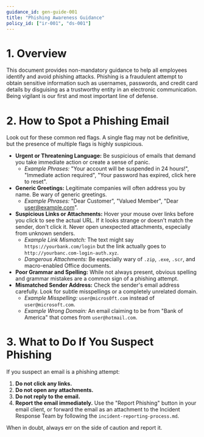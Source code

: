 ```yaml
---
guidance_id: gen-guide-001
title: "Phishing Awareness Guidance"
policy_id: ["ir-001", "ds-001"]
---
```


# 1. Overview
This document provides non-mandatory guidance to help all employees identify and avoid phishing attacks. Phishing is a fraudulent attempt to obtain sensitive information such as usernames, passwords, and credit card details by disguising as a trustworthy entity in an electronic communication. Being vigilant is our first and most important line of defense.

# 2. How to Spot a Phishing Email

Look out for these common red flags. A single flag may not be definitive, but the presence of multiple flags is highly suspicious.

*   **Urgent or Threatening Language:** Be suspicious of emails that demand you take immediate action or create a sense of panic.
    *   *Example Phrases:* "Your account will be suspended in 24 hours!", "Immediate action required", "Your password has expired, click here to reset".
*   **Generic Greetings:** Legitimate companies will often address you by name. Be wary of generic greetings.
    *   *Example Phrases:* "Dear Customer", "Valued Member", "Dear user@example.com".
*   **Suspicious Links or Attachments:** Hover your mouse over links before you click to see the actual URL. If it looks strange or doesn't match the sender, don't click it. Never open unexpected attachments, especially from unknown senders.
    *   *Example Link Mismatch:* The text might say `https://yourbank.com/login` but the link actually goes to `http://yourbanc.com-login-auth.xyz`.
    *   *Dangerous Attachments:* Be especially wary of `.zip`, `.exe`, `.scr`, and macro-enabled Office documents.
*   **Poor Grammar and Spelling:** While not always present, obvious spelling and grammar mistakes are a common sign of a phishing attempt.
*   **Mismatched Sender Address:** Check the sender's email address carefully. Look for subtle misspellings or a completely unrelated domain.
    *   *Example Misspelling:* `user@micros0ft.com` instead of `user@microsoft.com`.
    *   *Example Wrong Domain:* An email claiming to be from "Bank of America" that comes from `user@hotmail.com`.

# 3. What to Do If You Suspect Phishing

If you suspect an email is a phishing attempt:
1.  **Do not click any links.**
2.  **Do not open any attachments.**
3.  **Do not reply to the email.**
4.  **Report the email immediately.** Use the "Report Phishing" button in your email client, or forward the email as an attachment to the Incident Response Team by following the `incident-reporting-process.md`.

When in doubt, always err on the side of caution and report it.
